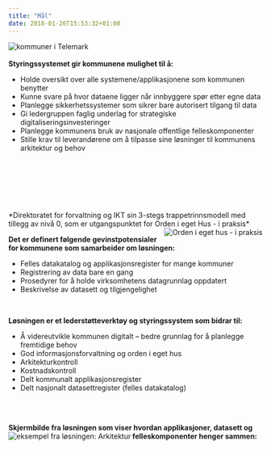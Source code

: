```yaml
---
title: "Mål"
date: 2018-01-26T15:53:32+01:00
---
```

<img src ="/images/kommuner Telemark.PNG" align="left" alt="kommuner i Telemark" style="border-style:solid; border-width:0px 20px 0px 0px; border-color:white;"></img>
<br>
<br>
**Styringssystemet gir kommunene mulighet til å:**

* Holde oversikt over alle systemene/applikasjonene som kommunen benytter
* Kunne svare på hvor dataene ligger når innbyggere spør etter egne data
* Planlegge sikkerhetssystemer som sikrer bare autorisert tilgang til data
* Gi ledergruppen faglig underlag for strategiske digitaliseringsinvesteringer
* Planlegge kommunens bruk av nasjonale offentlige felleskomponenter
* Stille krav til leverandørene om å tilpasse sine løsninger til kommunens arkitektur og behov
<br>
<br>
<br>
<br>
<br>
<br>
*Direktoratet for forvaltning og IKT sin 3-stegs trappetrinnsmodell med tillegg av nivå 0, som er utgangspunktet for Orden i eget Hus - i praksis*
<img src ="/images/trapp_niva0.png" align="right" alt="Orden i eget hus - i praksis"></img>

**Det er definert følgende gevinstpotensialer for kommunene som samarbeider om løsningen:**

* Felles datakatalog og applikasjonsregister for mange kommuner
* Registrering av data bare en gang
* Prosedyrer for å holde virksomhetens datagrunnlag oppdatert
* Beskrivelse av datasett og tilgjengelighet
<br>

**Løsningen er et lederstøtteverktøy og styringssystem som bidrar til:**

* Å videreutvikle kommunen digitalt – bedre grunnlag for å planlegge fremtidige behov
* God informasjonsforvaltning og orden i eget hus
* Arkitekturkontroll
* Kostnadskontroll
* Delt kommunalt applikasjonsregister
* Delt nasjonalt datasettregister (felles datakatalog)
<br>
<br>

**Skjermbilde fra løsningen som viser hvordan applikasjoner, datasett og felleskomponenter henger sammen:**
<img src ="/images/arkitektur.png" align="left" alt="eksempel fra løsningen: Arkitektur"></img>
<br>
<br>
<br>
<br>
<br>
<br>
<br>
<br>
<br>
<br>
<br>
<br>
<br>
<br>
<br>
<br>
<br>
